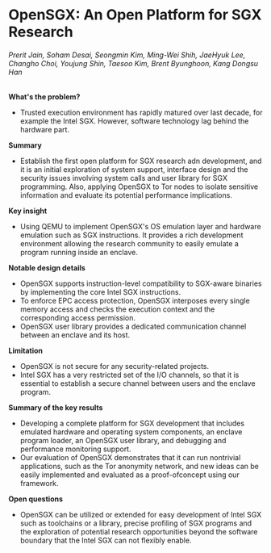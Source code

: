 # OpenSGX: An Open Platform for SGX Research
###### Prerit Jain, Soham Desai, Seongmin Kim, Ming-Wei Shih, JaeHyuk Lee, Changho Choi, Youjung Shin, Taesoo Kim, Brent Byunghoon, Kang Dongsu Han

**What's the problem?**
* Trusted execution environment has rapidly matured over last decade, for example the Intel SGX. However, software technology lag behind the hardware part.

**Summary**
* Establish the first open platform for SGX research adn development, and it is an initial exploration of system support, interface design and the security issues involving system calls and user library for SGX programming. Also, applying OpenSGX to Tor nodes to isolate sensitive information and evaluate its potential performance implications.

**Key insight**
* Using QEMU to implement OpenSGX's OS emulation layer and hardware emulation such as SGX instructions. It provides a rich development environment allowing the research community to easily emulate a program running inside an enclave.

**Notable design details**
* OpenSGX supports instruction-level compatibility to SGX-aware binaries by implementing the core Intel SGX instructions.
* To enforce EPC access protection, OpenSGX interposes every single memory access and checks the execution context and the corresponding access permission.
* OpenSGX user library provides a dedicated communication channel between an enclave and its host.

**Limitation**
* OpenSGX is not secure for any security-related projects.
* Intel SGX has a very restricted set of the I/O channels, so that it is essential to establish a secure channel between users and the enclave program.

**Summary of the key results**
* Developing a complete platform for SGX development that includes emulated hardware and operating system components, an enclave program loader, an OpenSGX user library, and debugging and performance monitoring support.
* Our evaluation of OpenSGX demonstrates that it can run nontrivial applications, such as the Tor anonymity network, and new ideas can be easily implemented and evaluated as a proof-ofconcept using our framework.

**Open questions**
* OpenSGX can be utilized or extended for easy development of Intel SGX such as toolchains or a library, precise profiling of SGX programs and the exploration of potential research opportunities beyond the software boundary that the Intel SGX can not flexibly enable.
